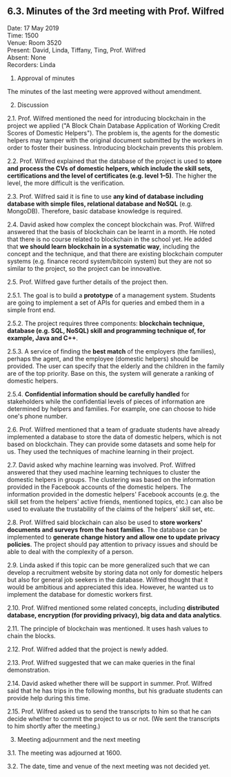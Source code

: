 ## 6.3. Minutes of the 3rd meeting with Prof. Wilfred

Date: 17 May 2019\
Time: 1500\
Venue: Room 3520\
Present: David, Linda, Tiffany, Ting, Prof. Wilfred\
Absent: None\
Recorders: Linda

1. Approval of minutes

The minutes of the last meeting were approved without amendment.

2. Discussion

2.1. Prof. Wilfred mentioned the need for introducing blockchain in the project we applied ("A Block Chain Database Application of Working Credit Scores of Domestic Helpers").
The problem is, the agents for the domestic helpers may tamper with the original document submitted by the workers in order to foster their business.
Introducing blockchain prevents this problem.

2.2. Prof. Wilfred explained that the database of the project is used to **store and process the CVs of domestic helpers, which include the skill sets, certifications and the level of certificates (e.g. level 1–5)**.
The higher the level, the more difficult is the verification.

2.3. Prof. Wilfred said it is fine to use **any kind of database including database with simple files, relational database and NoSQL** (e.g. MongoDB).
Therefore, basic database knowledge is required.

2.4. David asked how complex the concept blockchain was.
Prof. Wilfred answered that the basis of blockchain can be learnt in a month.
He noted that there is no course related to blockchain in the school yet.
He added that **we should learn blockchain in a systematic way**, including the concept and the technique, and that there are existing blockchain computer systems (e.g. finance record system/bitcoin system) but they are not so similar to the project, so the project can be innovative.

2.5. Prof. Wilfred gave further details of the project then.

2.5.1. The goal is to build a **prototype** of a management system.
Students are going to implement a set of APIs for queries and embed them in a simple front end.

2.5.2. The project requires three components: **blockchain technique, database (e.g. SQL, NoSQL) skill and programming technique of, for example, Java and C++**.

2.5.3. A service of finding the **best match** of the employers (the families), perhaps the agent, and the employee (domestic helpers) should be provided.
The user can specify that the elderly and the children in the family are of the top priority.
Base on this, the system will generate a ranking of domestic helpers.

2.5.4. **Confidential information should be carefully handled** for stakeholders while the confidential levels of pieces of information are determined by helpers and families.
For example, one can choose to hide one's phone number.

2.6. Prof. Wilfred mentioned that a team of graduate students have already implemented a database to store the data of domestic helpers, which is not based on blockchain.
They can provide some datasets and some help for us.
They used the techniques of machine learning in their project.

2.7. David asked why machine learning was involved. Prof. Wilfred answered that they used machine learning techniques to cluster the domestic helpers in groups.
The clustering was based on the information provided in the Facebook accounts of the domestic helpers.
The information provided in the domestic helpers' Facebook accounts (e.g. the skill set from the helpers' active friends, mentioned topics, etc.) can also be used to evaluate the trustability of the claims of the helpers' skill set, etc.

2.8. Prof. Wilfred said blockchain can also be used to **store workers' documents and surveys from the host families**.
The database can be implemented to **generate change history and allow one to update privacy policies**.
The project should pay attention to privacy issues and should be able to deal with the complexity of a person.

2.9. Linda asked if this topic can be more generalized such that we can develop a recruitment website by storing data not only for domestic helpers but also for general job seekers in the database.
Wilfred thought that it would be ambitious and appreciated this idea.
However, he wanted us to implement the database for domestic workers first.

2.10. Prof. Wilfred mentioned some related concepts, including **distributed database, encryption (for providing privacy), big data and data analytics**.

2.11. The principle of blockchain was mentioned.
It uses hash values to chain the blocks.

2.12. Prof. Wilfred added that the project is newly added.

2.13. Prof. Wilfred suggested that we can make queries in the final demonstration.

2.14. David asked whether there will be support in summer.
Prof. Wilfred said that he has trips in the following months, but his graduate students can provide help during this time.

2.15. Prof. Wilfred asked us to send the transcripts to him so that he can decide whether to commit the project to us or not.
(We sent the transcripts to him shortly after the meeting.)

3. Meeting adjournment and the next meeting

3.1. The meeting was adjourned at 1600.

3.2. The date, time and venue of the next meeting was not decided yet.
